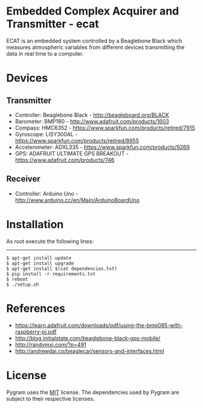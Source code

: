 # Embedded Complex Acquirer and Transmitter - ecat

ECAT is an embedded system controlled by a Beaglebone Black which measures atmospheric variables from different devices transmitting the data in real time to a computer.

# Devices

Transmitter
------------

* Controller: Beaglebone Black - http://beagleboard.org/BLACK
* Barometer: BMP180 - http://www.adafruit.com/products/1603
* Compass: HMC6352 - https://www.sparkfun.com/products/retired/7915
* Gyroscope: LISY300AL - https://www.sparkfun.com/products/retired/8955
* Accelerometer: ADXL335 - https://www.sparkfun.com/products/9269
* GPS: ADAFRUIT ULTIMATE GPS BREAKOUT - https://www.adafruit.com/products/746

Receiver
------------

* Controller: Arduino Uno - http://www.arduino.cc/en/Main/ArduinoBoardUno

# Installation

As root execute the following lines:

------

    $ apt-get install update
    $ apt-get install upgrade
    $ apt-get install $(cat dependencies.txt)
    $ pip install -r requirements.txt
    $ reboot
    $ ./setup.sh

# References

* https://learn.adafruit.com/downloads/pdf/using-the-bmp085-with-raspberry-pi.pdf
* http://blog.initialstate.com/beaglebone-black-gps-mobile/
* http://randymxj.com/?p=491
* http://andrewdai.co/beaglecar/sensors-and-interfaces.html


# License
Pygram uses the [MIT](http://opensource.org/licenses/MIT) license.
The dependencies used by Pygram are subject to their respective licenses.

